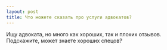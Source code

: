 ```yaml
---
layout: post 
title: Что можете сказать про услуги адвокатов? 
--- 
```

Ищу адвоката, но много как хороших, так и плохих отзывов. Подскажите, может знаете хороших спецов?
